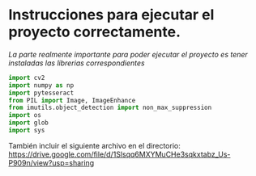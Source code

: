 # Instrucciones para ejecutar el proyecto correctamente.

*La parte realmente importante para poder ejecutar el proyecto es tener instaladas las librerias correspondientes*<br>
```Python
import cv2
import numpy as np
import pytesseract
from PIL import Image, ImageEnhance
from imutils.object_detection import non_max_suppression
import os
import glob
import sys
```

También incluir el siguiente archivo en el directorio:
https://drive.google.com/file/d/1Slsqq6MXYMuCHe3sqkxtabz_Us-P909n/view?usp=sharing
